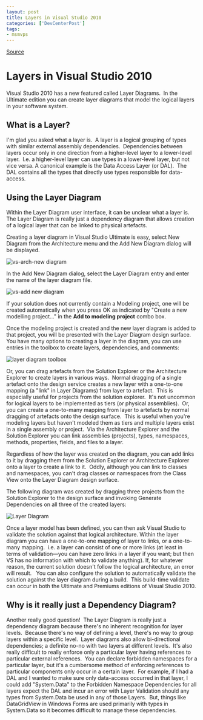 ```yaml
---
layout: post
title: Layers in Visual Studio 2010
categories: ['DevCenterPost']
tags:
- msmvps
---
```

[Source](http://blogs.msmvps.com/peterritchie/2010/05/08/layers-in-visual-studio-2010/ "Permalink to Layers in Visual Studio 2010")

# Layers in Visual Studio 2010

Visual Studio 2010 has a new featured called Layer Diagrams.  In the Ultimate edition you can create layer diagrams that model the logical layers in your software system.

## What is a Layer?

I'm glad you asked what a layer is.  A layer is a logical grouping of types with similar external assembly dependencies.  Dependencies between layers occur only in one direction from a higher-level layer to a lower-level layer.  I.e. a higher-level layer can use types in a lower-level layer, but not vice versa. A canonical example is the Data Access Layer (or DAL).  The DAL contains all the types that directly use types responsible for data-access.

## Using the Layer Diagram

Within the Layer Diagram user interface, it can be unclear what a layer is.  The Layer Diagram is really just a dependency diagram that allows creation of a logical layer that can be linked to physical artefacts.

Creating a layer diagram in Visual Studio Ultimate is easy, select New Diagram from the Architecture menu and the Add New Diagram dialog will be displayed.

![vs-arch-new diagram][1]

In the Add New Diagram dialog, select the Layer Diagram entry and enter the name of the layer diagram file.

![vs-add new diagram][2]

If your solution does not currently contain a Modeling project, one will be created automatically when you press OK as indicated by "Create a new modelling project…" in the **Add to modeling project** combo box.

Once the modeling project is created and the new layer diagram is added to that project, you will be presented with the Layer Diagram design surface.  You have many options to creating a layer in the diagram, you can use entries in the toolbox to create layers, dependencies, and comments:

![layer diagram toolbox][3]

Or, you can drag artefacts from the Solution Explorer or the Architecture Explorer to create layers in various ways.  Normal dragging of a single artefact onto the design service creates a new layer with a one-to-one mapping (a "link" in Layer Diagrams) from layer to artefact.  This is especially useful for projects from the solution explorer.  It's not uncommon for logical layers to be implemented as tiers (or physical assemblies).  Or, you can create a one-to-many mapping from layer to artefacts by normal dragging of artefacts onto the design surface.  This is useful when you're modeling layers but haven't modeled them as tiers and multiple layers exist in a single assembly or project.  Via the Architecture Explorer and the Solution Explorer you can link assemblies (projects), types, namespaces, methods, properties, fields, and files to a layer.

Regardless of how the layer was created on the diagram, you can add links to it by dragging them from the Solution Explorer or Architecture Explorer onto a layer to create a link to it.  Oddly, although you can link to classes and namespaces, you can't drag classes or namespaces from the Class View onto the Layer Diagram design surface.

The following diagram was created by dragging three projects from the Solution Explorer to the design surface and invoking Generate Dependencies on all three of the created layers:

![Layer Diagram][4]

Once a layer model has been defined, you can then ask Visual Studio to validate the solution against that logical architecture. Within the layer diagram you can have a one-to-one mapping of layer to links, or a one-to-many mapping.  i.e. a layer can consist of one or more links (at least in terms of validation—you can have zero links in a layer if you want; but then VS has no information with which to validate anything). If, for whatever reason, the current solution doesn't follow the logical architecture, an error will result.   You can also configure the solution to automatically validate the solution against the layer diagram during a build.  This build-time validate can occur in both the Ultimate and Premiums editions of Visual Studio 2010.

## Why is it really just a Dependency Diagram?

Another really good question!  The Layer Diagram is really just a dependency diagram because there's no inherent recognition for layer levels.  Because there's no way of defining a level, there's no way to group layers within a specific level.  Layer diagrams also allow bi-directional dependencies; a definite no-no with two layers at different levels.  It's also really difficult to really enforce only a particular layer having references to particular external references.  You can declare forbidden namespaces for a particular layer, but it's a cumbersome method of enforcing references to particular components only occur in a certain layer.  For example, if I had a DAL and I wanted to make sure only data-access occurred in that layer, I could add "System.Data" to the Forbidden Namespace Dependencies for all layers expect the DAL and incur an error with Layer Validation should any types from System.Data be used in any of those Layers.  But, things like DataGridView in Windows Forms are used primarily with types in System.Data so it becomes difficult to manage these dependencies.

[1]: http://msmvps.com/cfs-file.ashx/__key/CommunityServer.Blogs.Components.WeblogFiles/peterritchie.metablogapi/8053.vsarchnewdiagram_5F00_thumb_5F00_46279258.png "vs-arch-new diagram"
[2]: http://msmvps.com/cfs-file.ashx/__key/CommunityServer.Blogs.Components.WeblogFiles/peterritchie.metablogapi/1425.vsaddnewdiagram_5F00_thumb_5F00_2DD4783D.png "vs-add new diagram"
[3]: http://msmvps.com/cfs-file.ashx/__key/CommunityServer.Blogs.Components.WeblogFiles/peterritchie.metablogapi/2086.layerdiagramtoolbox_5F00_thumb_5F00_46EFD275.png "layer diagram toolbox"
[4]: http://msmvps.com/cfs-file.ashx/__key/CommunityServer.Blogs.Components.WeblogFiles/peterritchie.metablogapi/2570.LayerDiagram_5F00_thumb_5F00_0575201C.png "Layer Diagram"

